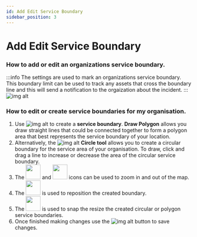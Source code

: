```yaml
---
id: Add Edit Service Boundary
sidebar_position: 3
---
```

# Add Edit Service Boundary

### How to add or edit an organizations service boundary.
:::info
The settings are used to mark an organizations service boundary. This boundary limit can be used to track any assets that cross the boundary line and this will send a notification to the orgaization about the incident.
:::
![img alt](/img/org-service-boundary.png)

### How to edit or create service boundaries for my organisation.
1. Use ![img alt](/img/draw-polygon.png)  to create a **service boundary**. **Draw Polygon** allows you draw straight lines that could be connected together to form a polygon area that best represents the service boundary of your location.
2. Alternatively, the ![img alt](/img/draw-circle.png) **Circle tool** allows you to create a circular boundary for the service area of your organisation. To draw, click and drag a line to increase or decrease the area of the circular service boundary. 
3. The <img src='/img/zoom-in.png' height='40px' width='40px' /> and <img src='/img/zoom-out.png' height='40px' width='40px'/> icons can be used to zoom  in and out of the map.
4. The <img src='/img/move-btn.png' height='40px' width='40px'/>  is used to reposition the created boundary.
5. The <img src='/img/edit-layer.png' height='40px' width='40px'/> is used to snap the resize the created circular or polygon service boundaries.
6. Once finished making changes use the ![img alt](/img/save-btn.png) button to save changes. 

